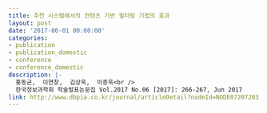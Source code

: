 ```yaml
---
title: 추천 시스템에서의 컨텐츠 기반 필터링 기법의 효과
layout: post
date: '2017-06-01 00:00:00'
categories:
- publication
- publication_domestic
- conference
- conference_domestic
description: |-
  홍동균,  이연창,  김상욱,  이종욱<br />
  한국정보과학회 학술발표논문집 Vol.2017 No.06 [2017]: 266-267, Jun 2017
link: http://www.dbpia.co.kr/journal/articleDetail?nodeId=NODE07207203
---
```


